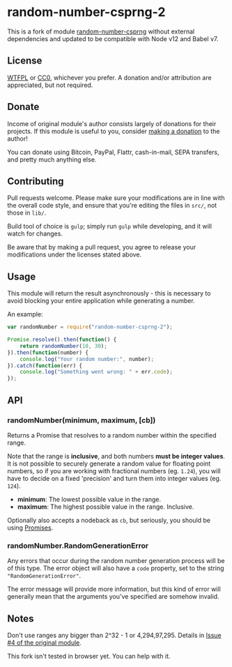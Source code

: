 # random-number-csprng-2

This is a fork of module [random-number-csprng](https://www.npmjs.com/package/random-number-csprng) without external dependencies and updated to be compatible with Node v12 and Babel v7.

## License

[WTFPL](http://www.wtfpl.net/txt/copying/) or [CC0](https://creativecommons.org/publicdomain/zero/1.0/), whichever you prefer. A donation and/or attribution are appreciated, but not required.

## Donate

Income of original module's author consists largely of donations for their projects. If this module is useful to you, consider [making a donation](http://cryto.net/~joepie91/donate.html) to the author!

You can donate using Bitcoin, PayPal, Flattr, cash-in-mail, SEPA transfers, and pretty much anything else.

## Contributing

Pull requests welcome. Please make sure your modifications are in line with the overall code style, and ensure that you're editing the files in `src/`, not those in `lib/`.

Build tool of choice is `gulp`; simply run `gulp` while developing, and it will watch for changes.

Be aware that by making a pull request, you agree to release your modifications under the licenses stated above.

## Usage

This module will return the result asynchronously - this is necessary to avoid blocking your entire application while generating a number.

An example:

```javascript
var randomNumber = require("random-number-csprng-2");

Promise.resolve().then(function() {
	return randomNumber(10, 30);
}).then(function(number) {
	console.log("Your random number:", number);
}).catch(function(err) {
	console.log("Something went wrong: " + err.code);
});
```

## API

### randomNumber(minimum, maximum, [cb])

Returns a Promise that resolves to a random number within the specified range.

Note that the range is __inclusive__, and both numbers __must be integer values__. It is not possible to securely generate a random value for floating point numbers, so if you are working with fractional numbers (eg. `1.24`), you will have to decide on a fixed 'precision' and turn them into integer values (eg. `124`).

* __minimum__: The lowest possible value in the range.
* __maximum__: The highest possible value in the range. Inclusive.

Optionally also accepts a nodeback as `cb`, but seriously, you should be using [Promises](https://gist.github.com/joepie91/791640557e3e5fd80861).

### randomNumber.RandomGenerationError

Any errors that occur during the random number generation process will be of this type. The error object will also have a `code` property, set to the string `"RandomGenerationError"`.

The error message will provide more information, but this kind of error will generally mean that the arguments you've specified are somehow invalid.


## Notes

Don't use ranges any bigger than 2^32 - 1 or 4,294,97,295. Details in [Issue #4 of the original module](https://github.com/joepie91/node-random-number-csprng/issues/4).

This fork isn't tested in browser yet. You can help with it.